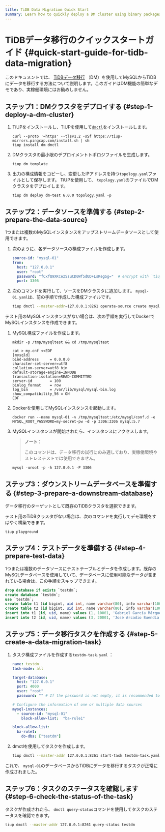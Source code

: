 ```yaml
---
title: TiDB Data Migration Quick Start
summary: Learn how to quickly deploy a DM cluster using binary packages.
---
```


# TiDBデータ移行のクイックスタートガイド {#quick-start-guide-for-tidb-data-migration}

このドキュメントでは、 [TiDBデータ移行](https://github.com/pingcap/dm) （DM）を使用してMySQLからTiDBにデータを移行する方法について説明します。このガイドはDM機能の簡単なデモであり、実稼働環境にはお勧めしません。

## ステップ1：DMクラスタをデプロイする {#step-1-deploy-a-dm-cluster}

1.  TiUPをインストールし、TiUPを使用して[`dmctl`](/dm/dmctl-introduction.md)をインストールします。

    
    ```shell
    curl --proto '=https' --tlsv1.2 -sSf https://tiup-mirrors.pingcap.com/install.sh | sh
    tiup install dm dmctl
    ```

2.  DMクラスタの最小限のデプロイメントトポロジファイルを生成します。

    
    ```
    tiup dm template
    ```

3.  出力の構成情報をコピーし、変更したIPアドレスを持つ`topology.yaml`ファイルとして保存します。 TiUPを使用して、 `topology.yaml`のファイルでDMクラスタをデプロイします。

    
    ```shell
    tiup dm deploy dm-test 6.0.0 topology.yaml -p
    ```

## ステップ2：データソースを準備する {#step-2-prepare-the-data-source}

1つまたは複数のMySQLインスタンスをアップストリームデータソースとして使用できます。

1.  次のように、各データソースの構成ファイルを作成します。

    
    ```yaml
    source-id: "mysql-01"
    from:
      host: "127.0.0.1"
      user: "root"
      password: "fCxfQ9XKCezSzuCD0Wf5dUD+LsKegSg="  # encrypt with `tiup dmctl --encrypt "123456"`
      port: 3306
    ```

2.  次のコマンドを実行して、ソースをDMクラスタに追加します。 `mysql-01.yaml`は、前の手順で作成した構成ファイルです。

    
    ```bash
    tiup dmctl --master-addr=127.0.0.1:8261 operate-source create mysql-01.yaml # use one of master_servers as the argument of --master-addr
    ```

テスト用のMySQLインスタンスがない場合は、次の手順を実行してDockerでMySQLインスタンスを作成できます。

1.  MySQL構成ファイルを作成します。

    
    ```shell
    mkdir -p /tmp/mysqltest && cd /tmp/mysqltest

    cat > my.cnf <<EOF
    [mysqld]
    bind-address     = 0.0.0.0
    character-set-server=utf8
    collation-server=utf8_bin
    default-storage-engine=INNODB
    transaction-isolation=READ-COMMITTED
    server-id        = 100
    binlog_format    = row
    log_bin          = /var/lib/mysql/mysql-bin.log
    show_compatibility_56 = ON
    EOF
    ```

2.  Dockerを使用してMySQLインスタンスを起動します。

    
    ```shell
    docker run --name mysql-01 -v /tmp/mysqltest:/etc/mysql/conf.d -e MYSQL_ROOT_PASSWORD=my-secret-pw -d -p 3306:3306 mysql:5.7
    ```

3.  MySQLインスタンスが開始されたら、インスタンスにアクセスします。

    > **ノート：**
    >
    > このコマンドは、データ移行の試行にのみ適しており、実稼働環境やストレステストでは使用できません。

    
    ```shell
    mysql -uroot -p -h 127.0.0.1 -P 3306
    ```

## ステップ3：ダウンストリームデータベースを準備する {#step-3-prepare-a-downstream-database}

データ移行のターゲットとして既存のTiDBクラスタを選択できます。

テスト用のTiDBクラスタがない場合は、次のコマンドを実行してデモ環境をすばやく構築できます。


```shell
tiup playground
```

## ステップ4：テストデータを準備する {#step-4-prepare-test-data}

1つまたは複数のデータソースにテストテーブルとデータを作成します。既存のMySQLデータベースを使用していて、データベースに使用可能なデータが含まれている場合は、この手順をスキップできます。


```sql
drop database if exists `testdm`;
create database `testdm`;
use `testdm`;
create table t1 (id bigint, uid int, name varchar(80), info varchar(100), primary key (`id`), unique key(`uid`)) DEFAULT CHARSET=utf8mb4 COLLATE=utf8mb4_bin;
create table t2 (id bigint, uid int, name varchar(80), info varchar(100), primary key (`id`), unique key(`uid`)) DEFAULT CHARSET=utf8mb4 COLLATE=utf8mb4_bin;
insert into t1 (id, uid, name) values (1, 10001, 'Gabriel García Márquez'), (2, 10002, 'Cien años de soledad');
insert into t2 (id, uid, name) values (3, 20001, 'José Arcadio Buendía'), (4, 20002, 'Úrsula Iguarán'), (5, 20003, 'José Arcadio');
```

## ステップ5：データ移行タスクを作成する {#step-5-create-a-data-migration-task}

1.  タスク構成ファイルを作成する`testdm-task.yaml` ：

    
    ```yaml
    name: testdm
    task-mode: all

    target-database:
      host: "127.0.0.1"
      port: 4000
      user: "root"
      password: "" # If the password is not empty, it is recommended to use a password encrypted with dmctl.

    # Configure the information of one or multiple data sources
    mysql-instances:
      - source-id: "mysql-01"
        block-allow-list:  "ba-rule1"

    block-allow-list:
      ba-rule1:
        do-dbs: ["testdm"]
    ```

2.  dmctlを使用してタスクを作成します。

    
    ```bash
    tiup dmctl --master-addr 127.0.0.1:8261 start-task testdm-task.yaml
    ```

これで、 `mysql-01`のデータベースからTiDBにデータを移行するタスクが正常に作成されました。

## ステップ6：タスクのステータスを確認します {#step-6-check-the-status-of-the-task}

タスクが作成されたら、 `dmctl query-status`コマンドを使用してタスクのステータスを確認できます。


```bash
tiup dmctl --master-addr 127.0.0.1:8261 query-status testdm
```
